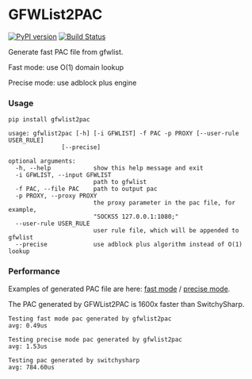 GFWList2PAC
===========

[![PyPI version]][PyPI] [![Build Status]][Travis CI]

Generate fast PAC file from gfwlist.

Fast mode: use O(1) domain lookup

Precise mode: use adblock plus engine

### Usage

    pip install gfwlist2pac
    
    usage: gfwlist2pac [-h] [-i GFWLIST] -f PAC -p PROXY [--user-rule USER_RULE]
                   [--precise]

    optional arguments:
      -h, --help            show this help message and exit
      -i GFWLIST, --input GFWLIST
                            path to gfwlist
      -f PAC, --file PAC    path to output pac
      -p PROXY, --proxy PROXY
                            the proxy parameter in the pac file, for example,
                            "SOCKS5 127.0.0.1:1080;"
      --user-rule USER_RULE
                            user rule file, which will be appended to gfwlist
      --precise             use adblock plus algorithm instead of O(1) lookup

### Performance

Examples of generated PAC file are here: [fast mode] / [precise mode].

The PAC generated by GFWList2PAC is 1600x faster than SwitchySharp.

    Testing fast mode pac generated by gfwlist2pac
    avg: 0.49us

    Testing precise mode pac generated by gfwlist2pac
    avg: 1.53us

    Testing pac generated by switchysharp
    avg: 784.60us

[Build Status]: https://img.shields.io/travis/clowwindy/gfwlist2pac/master.svg?style=flat
[Travis CI]:    https://travis-ci.org/clowwindy/gfwlist2pac
[PyPI]:         https://pypi.python.org/pypi/gfwlist2pac
[PyPI version]: https://img.shields.io/pypi/v/gfwlist2pac.svg?style=flat
[fast mode]:    https://github.com/clowwindy/gfwlist2pac/blob/master/test/proxy.pac
[precise mode]: https://github.com/clowwindy/gfwlist2pac/blob/master/test/proxy_abp.pac
